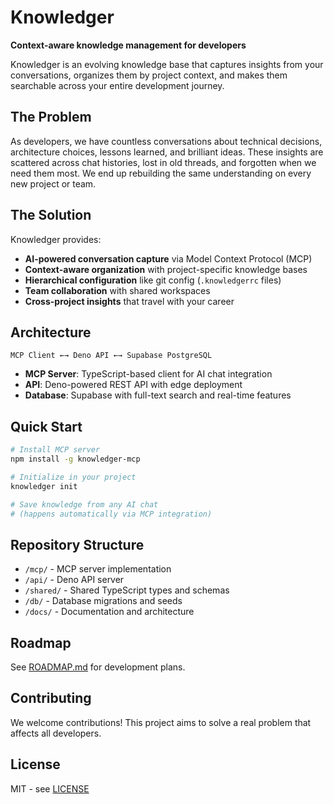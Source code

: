 # Knowledger

**Context-aware knowledge management for developers**

Knowledger is an evolving knowledge base that captures insights from your conversations, organizes them by project context, and makes them searchable across your entire development journey.

## The Problem

As developers, we have countless conversations about technical decisions, architecture choices, lessons learned, and brilliant ideas. These insights are scattered across chat histories, lost in old threads, and forgotten when we need them most. We end up rebuilding the same understanding on every new project or team.

## The Solution

Knowledger provides:

- **AI-powered conversation capture** via Model Context Protocol (MCP)
- **Context-aware organization** with project-specific knowledge bases
- **Hierarchical configuration** like git config (`.knowledgerrc` files)
- **Team collaboration** with shared workspaces
- **Cross-project insights** that travel with your career

## Architecture

```
MCP Client ←→ Deno API ←→ Supabase PostgreSQL
```

- **MCP Server**: TypeScript-based client for AI chat integration
- **API**: Deno-powered REST API with edge deployment
- **Database**: Supabase with full-text search and real-time features

## Quick Start

```bash
# Install MCP server
npm install -g knowledger-mcp

# Initialize in your project
knowledger init

# Save knowledge from any AI chat
# (happens automatically via MCP integration)
```

## Repository Structure

- `/mcp/` - MCP server implementation
- `/api/` - Deno API server
- `/shared/` - Shared TypeScript types and schemas
- `/db/` - Database migrations and seeds
- `/docs/` - Documentation and architecture

## Roadmap

See [ROADMAP.md](./ROADMAP.md) for development plans.

## Contributing

We welcome contributions! This project aims to solve a real problem that affects all developers.

## License

MIT - see [LICENSE](./LICENSE)